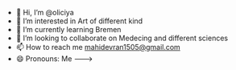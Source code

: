 - 👋 Hi, I’m @oliciya
- 👀 I’m interested in Art of different kind 
- 🌱 I’m currently learning Bremen
- 💞️ I’m looking to collaborate on Medecing and different sciences
- 📫 How to reach me mahidevran1505@gmail.com 
- 😄 Pronouns: Me
--->
